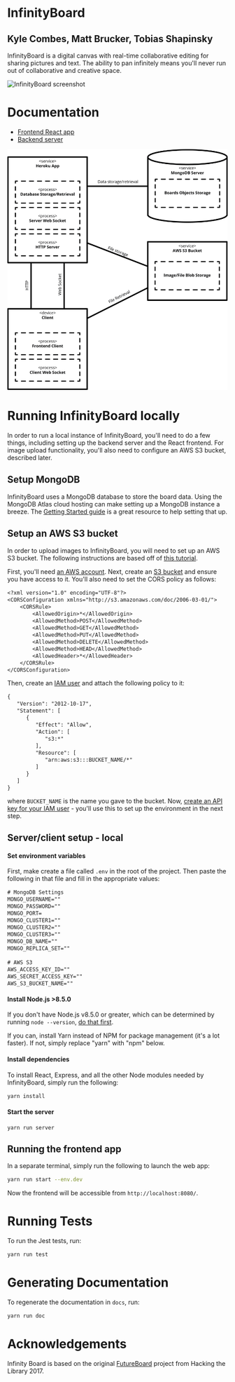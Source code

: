 # InfinityBoard
## Kyle Combes, Matt Brucker, Tobias Shapinsky

InfinityBoard is a digital canvas with real-time collaborative editing
for sharing pictures and text. The ability to pan infinitely means
you'll never run out of collaborative and creative space.

![InfinityBoard screenshot](https://imgur.com/eg5OZmF.png)

# Documentation

  * [Frontend React app](http://htmlpreview.github.io/?https://github.com/olinlibrary/infinity-board/blob/master/docs/app.html)
  * [Backend server](http://htmlpreview.github.io/?https://github.com/olinlibrary/infinity-board/blob/master/docs/server.html)

![](docs/UMLDiagram.png)

# Running InfinityBoard locally

In order to run a local instance of InfinityBoard, you'll need to do a
few things, including setting up the backend server and the React frontend. For image upload functionality,
you'll also need to configure an AWS S3 bucket, described later.

## Setup MongoDB

InfinityBoard uses a MongoDB database to store the board data. Using the
MongoDB Atlas cloud hosting can make setting up a MongoDB instance a breeze.
The [Getting Started guide](https://docs.atlas.mongodb.com/getting-started/)
is a great resource to help setting that up.

## Setup an AWS S3 bucket

In order to upload images to InfinityBoard, you will need to set up an
AWS S3 bucket. The following instructions are based off of [this tutorial](https://docs.aws.amazon.com/sdk-for-javascript/v2/developer-guide/s3-example-photo-album.html).

First, you'll need [an AWS account](https://aws.amazon.com/premiumsupport/knowledge-center/create-and-activate-aws-account/).
Next, create an [S3 bucket](https://docs.aws.amazon.com/AmazonS3/latest/user-guide/create-bucket.html)
and ensure you have access to it. You'll also need to set the CORS policy as follows:

```
<?xml version="1.0" encoding="UTF-8"?>
<CORSConfiguration xmlns="http://s3.amazonaws.com/doc/2006-03-01/">
    <CORSRule>
        <AllowedOrigin>*</AllowedOrigin>
        <AllowedMethod>POST</AllowedMethod>
        <AllowedMethod>GET</AllowedMethod>
        <AllowedMethod>PUT</AllowedMethod>
        <AllowedMethod>DELETE</AllowedMethod>
        <AllowedMethod>HEAD</AllowedMethod>
        <AllowedHeader>*</AllowedHeader>
    </CORSRule>
</CORSConfiguration>
```
Then, create an [IAM user](https://docs.aws.amazon.com/IAM/latest/UserGuide/id_users_create.html) and attach the following policy to it:

```
{
   "Version": "2012-10-17",
   "Statement": [
      {
         "Effect": "Allow",
         "Action": [
            "s3:*"
         ],
         "Resource": [
            "arn:aws:s3:::BUCKET_NAME/*"
         ]
      }
   ]
}
```

where `BUCKET_NAME` is the name you gave to the bucket. Now, [create an API key for your IAM user](https://docs.aws.amazon.com/IAM/latest/UserGuide/id_credentials_access-keys.html) - you'll use this to set up the environment in the next step.

## Server/client setup - local

#### Set environment variables

First, make create a file called `.env` in the root of the project.
Then paste the following in that file and fill in the appropriate values:
```
# MongoDB Settings
MONGO_USERNAME=""
MONGO_PASSWORD=""
MONGO_PORT=
MONGO_CLUSTER1=""
MONGO_CLUSTER2=""
MONGO_CLUSTER3=""
MONGO_DB_NAME=""
MONGO_REPLICA_SET=""

# AWS S3
AWS_ACCESS_KEY_ID=""
AWS_SECRET_ACCESS_KEY=""
AWS_S3_BUCKET_NAME=""
```

#### Install Node.js >8.5.0

If you don't have Node.js v8.5.0 or greater, which can be determined by
running `node --version`,
[do that first](http://nodesource.com/blog/installing-node-js-tutorial-using-nvm-on-mac-os-x-and-ubuntu/).

If you can, install Yarn instead of NPM for package management (it's a lot faster).
If not, simply replace "yarn" with "npm" below.

#### Install dependencies

To install React, Express, and all the other Node modules needed by
InfinityBoard, simply run the following:

```bash
yarn install
```

#### Start the server

```
yarn run server
```

## Running the frontend app

In a separate terminal, simply run the following to launch the web app:

```bash
yarn run start --env.dev
```

Now the frontend will be accessible from `http://localhost:8080/`.

# Running Tests

To run the Jest tests, run:
```bash
yarn run test
```

# Generating Documentation

To regenerate the documentation in `docs`, run:

 ```bash
 yarn run doc
 ```

# Acknowledgements
Infinity Board is based on the original [FutureBoard](https://github.com/olinlibrary/oldfutureboard) project from Hacking the Library 2017.
